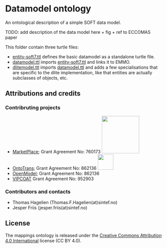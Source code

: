 Datamodel ontology
==================
An ontological description of a simple SOFT data model.

TODO: add description of the data model here + fig + ref to ECCOMAS paper

This folder contain three turtle files:
- [entity-soft7.ttl](entity-soft7.ttl) defines the basic datamodel as a standalone turtle file.
- [datamodel.ttl](datamodel.ttl) imports [entity-soft7.ttl](entity-soft7.ttl) and links it to EMMO.
- [dlitemodel.ttl](dlitemodel.ttl) imports [datamodel.ttl](datamodel.ttl) and adds a few specialisations that are specific to the dlite implementation, like that entities are actually subclasses of objects, etc.


Attributions and credits
------------------------

### Contribruting projects

- [MarketPlace](https://www.the-marketplace-project.eu/);
  Grant Agreement No: 760173
  <img src="https://www.the-marketplace-project.eu/content/dam/iwm/the-marketplace-project/images/MARKETPLACE_LOGO_300dpi.png" width="120">
- [OntoTrans](https://ontotrans.eu/project/);
  Grant Agreement No: 862136
  <img src="https://ontotrans.eu/wp-content/uploads/2020/05/ot_logo_rosa_gro%C3%9F.svg" height="50">
- [OpenModel](https://openmodel.eu/project/);
  Grant Agreement No: 862136
- [VIPCOAT](https://cordis.europa.eu/project/id/952903)
  Grant Agreement No: 952903



### Contributors and contacts

- Thomas Hagelien (Thomas.F.Hagelien(at)sintef.no)
- Jesper Friis (jesper.friis(at)sintef.no)



License
-------
The mappings ontology is released under the [Creative Commons Attribution 4.0 International](https://creativecommons.org/licenses/by/4.0/legalcode) license (CC BY 4.0).
